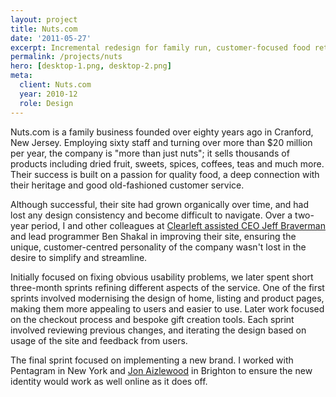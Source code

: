 ```yaml
---
layout: project
title: Nuts.com
date: '2011-05-27'
excerpt: Incremental redesign for family run, customer-focused food retailer.
permalink: /projects/nuts
hero: [desktop-1.png, desktop-2.png]
meta:
  client: Nuts.com
  year: 2010-12
  role: Design
---
```

Nuts.com is a family business founded over eighty years ago in Cranford, New Jersey. Employing sixty staff and turning over more than $20 million per year, the company is "more than just nuts"; it sells thousands of products including dried fruit, sweets, spices, coffees, teas and much more. Their success is built on a passion for quality food, a deep connection with their heritage and good old-fashioned customer service.

Although successful, their site had grown organically over time, and had lost any design consistency and become difficult to navigate. Over a two-year period, I and other colleagues at [Clearleft assisted CEO Jeff Braverman][1] and lead programmer Ben Shakal in improving their site, ensuring the unique, customer-centred personality of the company wasn't lost in the desire to simplify and streamline.

Initially focused on fixing obvious usability problems, we later spent short three-month sprints refining different aspects of the service. One of the first sprints involved modernising the design of home, listing and product pages, making them more appealing to users and easier to use. Later work focused on the checkout process and bespoke gift creation tools. Each sprint involved reviewing previous changes, and iterating the design based on usage of the site and feedback from users.

The final sprint focused on implementing a new brand. I worked with Pentagram in New York and [Jon Aizlewood][2] in Brighton to ensure the new identity would work as well online as it does off.

[1]: http://clearleft.com/made/nuts
[2]: http://carbongraffiti.com/
